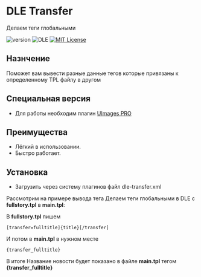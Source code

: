 # DLE Transfer
Делаем теги глобальными

![version](https://img.shields.io/badge/version-2.0.0-red.svg?style=flat-square "Version")
![DLE](https://img.shields.io/badge/DLE-14.x-green.svg?style=flat-square "DLE Version")
[![MIT License](https://img.shields.io/badge/license-MIT-blue.svg?style=flat-square)](https://github.com/DLE-Store/DLE-Transfer/blob/main/LICENSE)

## Назнчение
Поможет вам вывести разные данные тегов которые привязаны к определенному TPL файлу в другом

## Специальная версия
- Для работы необходим плагин [UImages PRO](https://vk.cc/c4iglC)

## Преимущества
- Лёгкий в использовании.
- Быстро работает.


## Установка
- Загрузить через систему плагинов файл dle-transfer.xml

Рассмотрим на примере вывода тега Делаем теги глобальными в DLE с **fullstory.tpl** в **main.tpl**:

В **fullstory.tpl** пишем
```smarty
[transfer=fulltitle]{title}[/transfer]
```
И потом в **main.tpl** в нужном месте
```smarty
{transfer_fulltitle}
```

В итоге Название новости будет показано в файле **main.tpl** тегом **{transfer_fulltitle}**
